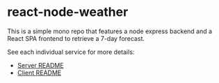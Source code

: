 # react-node-weather

This is a simple mono repo that features a node express backend and a React SPA frontend to retrieve a 7-day forecast.

See each individual service for more details:

* [Server README](./server/README.md)
* [Client README](./client/README.md)
